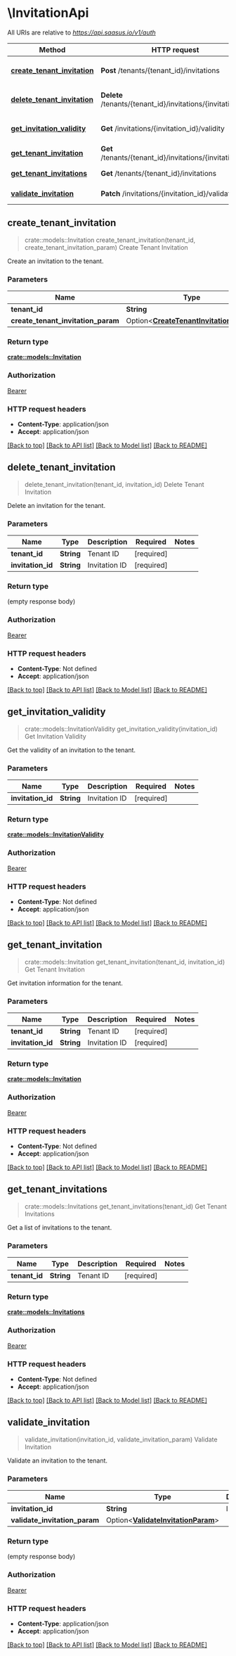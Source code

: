 # \InvitationApi

All URIs are relative to *https://api.saasus.io/v1/auth*

Method | HTTP request | Description
------------- | ------------- | -------------
[**create_tenant_invitation**](InvitationApi.md#create_tenant_invitation) | **Post** /tenants/{tenant_id}/invitations | Create Tenant Invitation
[**delete_tenant_invitation**](InvitationApi.md#delete_tenant_invitation) | **Delete** /tenants/{tenant_id}/invitations/{invitation_id} | Delete Tenant Invitation
[**get_invitation_validity**](InvitationApi.md#get_invitation_validity) | **Get** /invitations/{invitation_id}/validity | Get Invitation Validity
[**get_tenant_invitation**](InvitationApi.md#get_tenant_invitation) | **Get** /tenants/{tenant_id}/invitations/{invitation_id} | Get Tenant Invitation
[**get_tenant_invitations**](InvitationApi.md#get_tenant_invitations) | **Get** /tenants/{tenant_id}/invitations | Get Tenant Invitations
[**validate_invitation**](InvitationApi.md#validate_invitation) | **Patch** /invitations/{invitation_id}/validate | Validate Invitation



## create_tenant_invitation

> crate::models::Invitation create_tenant_invitation(tenant_id, create_tenant_invitation_param)
Create Tenant Invitation

Create an invitation to the tenant. 

### Parameters


Name | Type | Description  | Required | Notes
------------- | ------------- | ------------- | ------------- | -------------
**tenant_id** | **String** | Tenant ID | [required] |
**create_tenant_invitation_param** | Option<[**CreateTenantInvitationParam**](CreateTenantInvitationParam.md)> |  |  |

### Return type

[**crate::models::Invitation**](Invitation.md)

### Authorization

[Bearer](../README.md#Bearer)

### HTTP request headers

- **Content-Type**: application/json
- **Accept**: application/json

[[Back to top]](#) [[Back to API list]](../README.md#documentation-for-api-endpoints) [[Back to Model list]](../README.md#documentation-for-models) [[Back to README]](../README.md)


## delete_tenant_invitation

> delete_tenant_invitation(tenant_id, invitation_id)
Delete Tenant Invitation

Delete an invitation for the tenant. 

### Parameters


Name | Type | Description  | Required | Notes
------------- | ------------- | ------------- | ------------- | -------------
**tenant_id** | **String** | Tenant ID | [required] |
**invitation_id** | **String** | Invitation ID | [required] |

### Return type

 (empty response body)

### Authorization

[Bearer](../README.md#Bearer)

### HTTP request headers

- **Content-Type**: Not defined
- **Accept**: application/json

[[Back to top]](#) [[Back to API list]](../README.md#documentation-for-api-endpoints) [[Back to Model list]](../README.md#documentation-for-models) [[Back to README]](../README.md)


## get_invitation_validity

> crate::models::InvitationValidity get_invitation_validity(invitation_id)
Get Invitation Validity

Get the validity of an invitation to the tenant. 

### Parameters


Name | Type | Description  | Required | Notes
------------- | ------------- | ------------- | ------------- | -------------
**invitation_id** | **String** | Invitation ID | [required] |

### Return type

[**crate::models::InvitationValidity**](InvitationValidity.md)

### Authorization

[Bearer](../README.md#Bearer)

### HTTP request headers

- **Content-Type**: Not defined
- **Accept**: application/json

[[Back to top]](#) [[Back to API list]](../README.md#documentation-for-api-endpoints) [[Back to Model list]](../README.md#documentation-for-models) [[Back to README]](../README.md)


## get_tenant_invitation

> crate::models::Invitation get_tenant_invitation(tenant_id, invitation_id)
Get Tenant Invitation

Get invitation information for the tenant. 

### Parameters


Name | Type | Description  | Required | Notes
------------- | ------------- | ------------- | ------------- | -------------
**tenant_id** | **String** | Tenant ID | [required] |
**invitation_id** | **String** | Invitation ID | [required] |

### Return type

[**crate::models::Invitation**](Invitation.md)

### Authorization

[Bearer](../README.md#Bearer)

### HTTP request headers

- **Content-Type**: Not defined
- **Accept**: application/json

[[Back to top]](#) [[Back to API list]](../README.md#documentation-for-api-endpoints) [[Back to Model list]](../README.md#documentation-for-models) [[Back to README]](../README.md)


## get_tenant_invitations

> crate::models::Invitations get_tenant_invitations(tenant_id)
Get Tenant Invitations

Get a list of invitations to the tenant. 

### Parameters


Name | Type | Description  | Required | Notes
------------- | ------------- | ------------- | ------------- | -------------
**tenant_id** | **String** | Tenant ID | [required] |

### Return type

[**crate::models::Invitations**](Invitations.md)

### Authorization

[Bearer](../README.md#Bearer)

### HTTP request headers

- **Content-Type**: Not defined
- **Accept**: application/json

[[Back to top]](#) [[Back to API list]](../README.md#documentation-for-api-endpoints) [[Back to Model list]](../README.md#documentation-for-models) [[Back to README]](../README.md)


## validate_invitation

> validate_invitation(invitation_id, validate_invitation_param)
Validate Invitation

Validate an invitation to the tenant. 

### Parameters


Name | Type | Description  | Required | Notes
------------- | ------------- | ------------- | ------------- | -------------
**invitation_id** | **String** | Invitation ID | [required] |
**validate_invitation_param** | Option<[**ValidateInvitationParam**](ValidateInvitationParam.md)> |  |  |

### Return type

 (empty response body)

### Authorization

[Bearer](../README.md#Bearer)

### HTTP request headers

- **Content-Type**: application/json
- **Accept**: application/json

[[Back to top]](#) [[Back to API list]](../README.md#documentation-for-api-endpoints) [[Back to Model list]](../README.md#documentation-for-models) [[Back to README]](../README.md)

